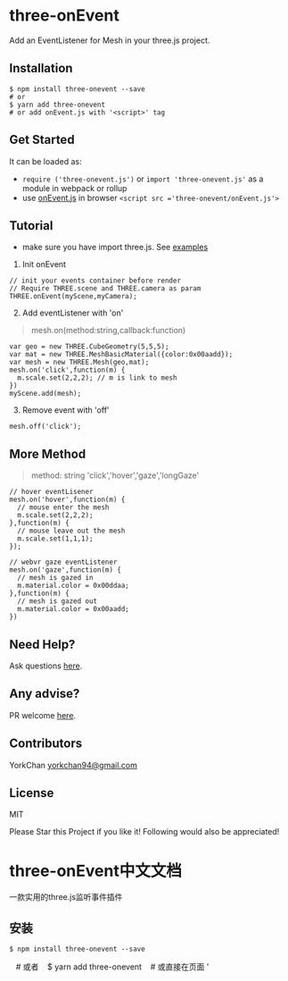 # three-onEvent
Add an EventListener for Mesh in your three.js project.

## Installation

    $ npm install three-onevent --save
    # or
    $ yarn add three-onevent
    # or add onEvent.js with '<script>' tag


## Get Started
It can be loaded as:

-   ``require ('three-onevent.js')`` or ``import 'three-onevent.js'`` as a module in webpack or rollup
-   use [onEvent.js]('https://github.com/YorkChan94/three-onEvent/blob/master/onEvent.js') in browser ``<script src ='three-onevent/onEvent.js'>`` 

## Tutorial
* make sure you have import three.js.  See [examples](https://yorkchan94.github.io/three-onEvent/example.html)
1. Init onEvent 
```
// init your events container before render
// Require THREE.scene and THREE.camera as param
THREE.onEvent(myScene,myCamera);
```
2. Add eventListener with 'on'

> mesh.on(method:string,callback:function)

```
var geo = new THREE.CubeGeometry(5,5,5);
var mat = new THREE.MeshBasicMaterial({color:0x00aadd});
var mesh = new THREE.Mesh(geo,mat);
mesh.on('click',function(m) {
  m.scale.set(2,2,2); // m is link to mesh
})
myScene.add(mesh);
```
3. Remove event with 'off'
```
mesh.off('click');
```
## More Method

> method: string 'click','hover','gaze','longGaze'

```
// hover eventLisener 
mesh.on('hover',function(m) {
  // mouse enter the mesh
  m.scale.set(2,2,2); 
},function(m) {
  // mouse leave out the mesh
  m.scale.set(1,1,1);
});

// webvr gaze eventListener
mesh.on('gaze',function(m) {
  // mesh is gazed in
  m.material.color = 0x00ddaa;
},function(m) {
  // mesh is gazed out
  m.material.color = 0x00aadd;
})
```
## Need Help?

Ask questions [here](https://github.com/yorkchan94/three-onEvent/issues).

## Any advise?

PR welcome [here](https://github.com/yorkchan94/three-onEvent/pulls).

## Contributors

YorkChan <yorkchan94@gmail.com>

## License

MIT

Please Star this Project if you like it! Following would also be appreciated!


# three-onEvent中文文档
一款实用的three.js监听事件插件
## 安装

    $ npm install three-onevent --save
    # 或者
    $ yarn add three-onevent
    # 或直接在页面 '<script>' 中引用onEvent.js



## 开始
### 引用方式

-   1.node：webpack或者rollup模块引入：``require ('three-onevent.js')`` 或者 ``import 'three-onevent.js'``
-   2.浏览器：在html引入[onEvent.js]('https://github.com/YorkChan94/three-onEvent/blob/master/onEvent.js') ``<script src ='three-onevent/onEvent.js'>`` 

### 初始化
* 请确保已经引用three.js.  See [examples](https://yorkchan94.github.io/three-onEvent/example.html)
> 使用方法：THREE.onEvent(scene:THREE.Scene,camera:THREE.Camera);
```
// 在render渲染之前初始化
// 传入场景和相机
var scene = new THREE.Scene()
var camera = new THREE.PerspectiveCamera(fov,window.innerWidth/window.innerHeight,0.1,10000);
camera.position.set( 0, 0, 0 );
scene.add(WebVR.Camera);
THREE.onEvent(scene,camera);
...Render渲染...
```
### 添加监听器 "on"

> 使用方法：mesh.on(method:string,callback:function) 这里的mesh指的是THREE.Mesh的实例
```
// 给一个立方体绑定点击事件
var geo = new THREE.CubeGeometry(5,5,5);
var mat = new THREE.MeshBasicMaterial({color:0x00aadd});
var mesh = new THREE.Mesh(geo,mat);
mesh.on('click',function(m) {
  m.scale.set(2,2,2); // m指向mesh
})
myScene.add(mesh);
```
### 移除监听器 "off"

> 使用方法: mesh.off(method:stiring)
```
//移除点击事件
mesh.off('click');
```

### method可选参数

> method: string 'click','hover','gaze','longGaze'

```
// hover鼠标悬停监听 
mesh.on('hover',function(m) {
  // mouse enter the mesh
  m.scale.set(2,2,2); 
},function(m) {
  // mouse leave out the mesh
  m.scale.set(1,1,1);
});

// webvr gaze凝视监听
mesh.on('gaze',function(m) {
  // mesh is gazed in
  m.material.color = 0x00ddaa;
},function(m) {
  // mesh is gazed out
  m.material.color = 0x00aadd;
})
```
